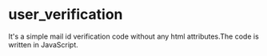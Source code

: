 # user_verification
It's a simple mail id verification code without any html attributes.The code is written in JavaScript. 
